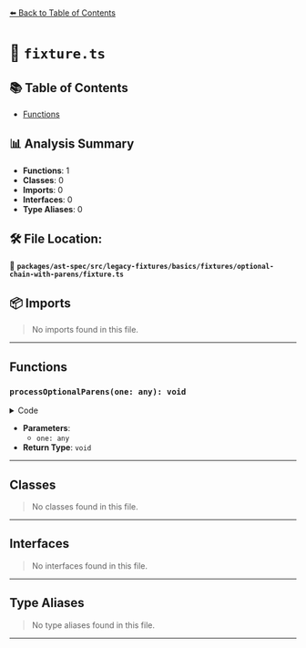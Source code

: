 [⬅️ Back to Table of Contents](../../../../../../../index.md)

# 📄 `fixture.ts`

## 📚 Table of Contents

- [Functions](#functions)

## 📊 Analysis Summary

- **Functions**: 1
- **Classes**: 0
- **Imports**: 0
- **Interfaces**: 0
- **Type Aliases**: 0

## 🛠️ File Location:
📂 **`packages/ast-spec/src/legacy-fixtures/basics/fixtures/optional-chain-with-parens/fixture.ts`**

## 📦 Imports

> No imports found in this file.


---

## Functions

### `processOptionalParens(one: any): void`

<details><summary>Code</summary>

```ts
function processOptionalParens(one?: any) {
  one?.two;
  (one?.two).three;
  one.two?.three;
  (one.two?.three).four;
  one.two?.three?.four;
  (one.two?.three?.four).five;
}
```
</details>

- **Parameters**:
  - `one: any`
- **Return Type**: `void`

---

## Classes

> No classes found in this file.


---

## Interfaces

> No interfaces found in this file.


---

## Type Aliases

> No type aliases found in this file.


---
